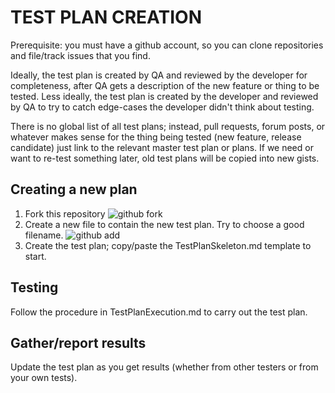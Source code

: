 TEST PLAN CREATION
==

Prerequisite: you must have a github account, so you can clone repositories and file/track issues that you find.

Ideally, the test plan is created by QA and reviewed by the developer
for completeness, after QA gets a description of the new feature or
thing to be tested. Less ideally, the test plan is created by the
developer and reviewed by QA to try to catch edge-cases the developer
didn't think about testing.

There is no global list of all test plans; instead, pull requests,
forum posts, or whatever makes sense for the thing being tested (new
feature, release candidate) just link to the relevant master test plan
or plans.  If we need or want to re-test something later, old test
plans will be copied into new gists.

Creating a new plan
--

1. Fork this repository ![github fork](http://dl.dropbox.com/u/38065353/Github_ForkButton.jpg)
2. Create a new file to contain the new test plan.
 Try to choose a good filename. ![github add](http://dl.dropbox.com/u/38065353/Github_AddButton.jpg)
3. Create the test plan; copy/paste the TestPlanSkeleton.md template to start.

Testing
--

Follow the procedure in TestPlanExecution.md to carry out the test plan.

Gather/report results
--

Update the test plan as you get results (whether from other testers or from your own tests).

